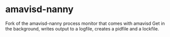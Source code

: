amavisd-nanny
=============

Fork of the amavisd-nanny process monitor that comes with amavisd
Get in the background, writes output to a logfile, creates a pidfile and a
lockfile.

